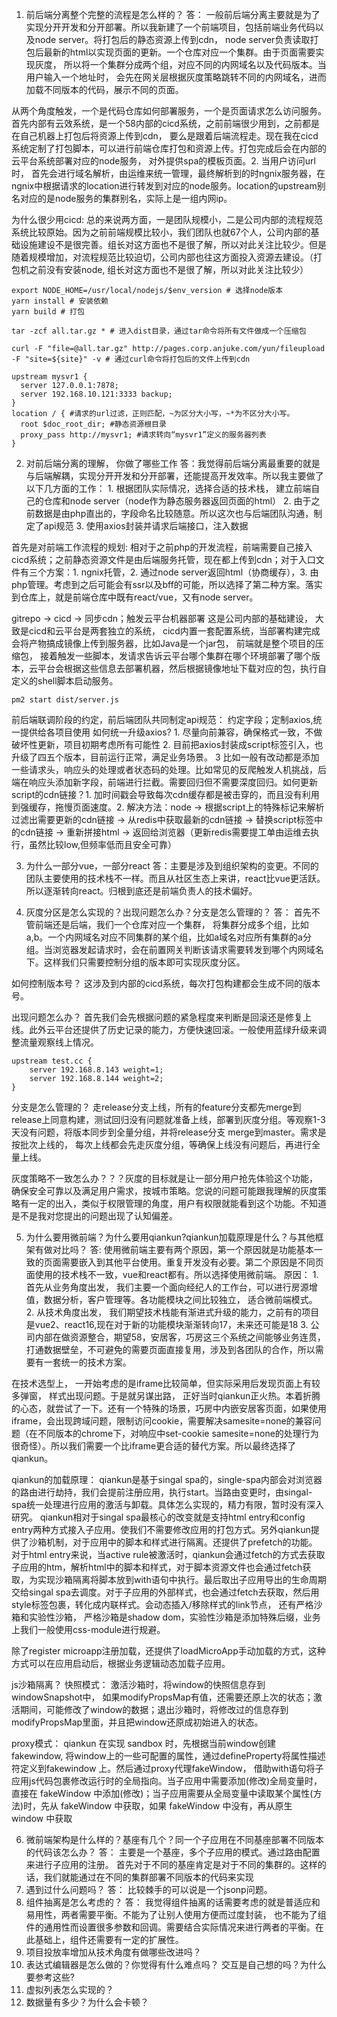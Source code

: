 1. 前后端分离整个完整的流程是怎么样的？
答： 一般前后端分离主要就是为了实现分开开发和分开部署。所以我新建了一个前端项目，包括前端业务代码以及node server。将打包后的静态资源上传到cdn， node server负责读取打包后最新的html以实现页面的更新。一个仓库对应一个集群。由于页面需要实现灰度， 所以将一个集群分成两个组，对应不同的内网域名以及代码版本。当用户输入一个地址时， 会先在网关层根据灰度策略跳转不同的内网域名，进而加载不同版本的代码，展示不同的页面。

从两个角度触发，一个是代码仓库如何部署服务，一个是页面请求怎么访问服务。首先内部有云效系统，是一个58内部的cicd系统，之前前端很少用到，之前都是在自己机器上打包后将资源上传到cdn， 要么是跟着后端流程走。现在我在cicd系统定制了打包脚本，可以进行前端仓库打包和资源上传。打包完成后会在内部的云平台系统部署对应的node服务， 对外提供spa的模板页面。2. 当用户访问url时， 首先会进行域名解析，由运维来统一管理，最终解析到的时ngnix服务器，在ngnix中根据请求的location进行转发到对应的node服务。location的upstream别名对应的是node服务的集群别名，实际上是一组内网ip。

为什么很少用cicd: 总的来说两方面，一是团队规模小，二是公司内部的流程规范系统比较原始。因为之前前端规模比较小，我们团队也就67个人，公司内部的基础设施建设不是很完善。组长对这方面也不是很了解，所以对此关注比较少。但是随着规模增加，对流程规范比较迫切，公司内部也往这方面投入资源去建设。（打包机之前没有安装node, 组长对这方面也不是很了解，所以对此关注比较少）

```打包脚本
export NODE_HOME=/usr/local/nodejs/$env_version # 选择node版本
yarn install # 安装依赖
yarn build # 打包

tar -zcf all.tar.gz * # 进入dist目录，通过tar命令将所有文件做成一个压缩包

curl -F "file=@all.tar.gz" http://pages.corp.anjuke.com/yun/fileupload -F "site=${site}" -v # 通过curl命令将打包后的文件上传到cdn
```

```ngnix
upstream mysvr1 {
  server 127.0.0.1:7878;
  server 192.168.10.121:3333 backup;
}
location / { #请求的url过滤，正则匹配，~为区分大小写，~*为不区分大小写。
  root $doc_root_dir; #静态资源根目录
  proxy_pass http://mysvr1; #请求转向“mysvr1”定义的服务器列表
}
```
2. 对前后端分离的理解， 你做了哪些工作
答：我觉得前后端分离最重要的就是与后端解耦，实现分开开发和分开部署，还能提高开发效率。所以我主要做了以下几方面的工作： 1. 根据团队实际情况，选择合适的技术栈， 建立前端自己的仓库和node server（node作为静态服务器返回页面的html） 2. 由于之前数据是由php直出的，字段命名比较随意。所以这次也与后端团队沟通，制定了api规范 3. 使用axios封装并请求后端接口，注入数据

首先是对前端工作流程的规划: 相对于之前php的开发流程，前端需要自己接入cicd系统；之前静态资源文件是由后端服务托管，现在都上传到cdn；对于入口文件有三个方案：1. ngnix托管，2. 通过node server返回html（协商缓存），3. 由php管理。考虑到之后可能会有ssr以及bff的可能，所以选择了第二种方案。落实到仓库上，就是前端仓库中既有react/vue，又有node server。

gitrepo -> cicd -> 同步cdn；触发云平台机器部署
这是公司内部的基础建设， 大致是cicd和云平台是两套独立的系统， cicd内置一套配置系统，当部署构建完成会将产物搞成镜像上传到服务器，比如Java是一个jar包， 前端就是整个项目的压缩包， 接着触发一些脚本，发请求告诉云平台哪个集群在哪个环境部署了哪个版本，云平台会根据这些信息去部署机器，然后根据镜像地址下载对应的包，执行自定义的shell脚本启动服务。

```启动脚本
pm2 start dist/server.js
```
前后端联调阶段的约定，前后端团队共同制定api规范： 约定字段；定制axios,统一提供给各项目使用
如何统一升级axios? 1. 尽量向前兼容，确保格式一致，不做破坏性更新，项目初期考虑所有可能性 2. 目前把axios封装成script标签引入，也升级了四五个版本，目前运行正常，满足业务场景。 3 比如一般有改动都是添加一些请求头，响应头的处理或者状态码的处理。比如常见的反爬触发人机挑战，后端在响应头添加新字段，前端进行拦截。需要回归但不需要深度回归。如何更新script的cdn链接？1. 加时间戳会导致每次cdn缓存都是被击穿的，而且没有利用到强缓存，拖慢页面速度。2. 解决方法：node -> 根据script上的特殊标记来解析过滤出需要更新的cdn链接 -> 从redis中获取最新的cdn链接 -> 替换script标签中的cdn链接 -> 重新拼接html -> 返回给浏览器（更新redis需要提工单由运维去执行，虽然比较low,但频率低而且安全可靠）


3. 为什么一部分vue，一部分react
答：主要是涉及到组织架构的变更。不同的团队主要使用的技术栈不一样。而且从社区生态上来讲，react比vue更活跃。所以逐渐转向react。归根到底还是前端负责人的技术偏好。


4. 灰度分区是怎么实现的？出现问题怎么办？分支是怎么管理的？
答： 首先不管前端还是后端，我们一个仓库对应一个集群， 将集群分成多个组，比如a,b。一个内网域名对应不同集群的某个组，比如a域名对应所有集群的a分组。当浏览器发起请求时，会在前置网关判断该请求需要转发到哪个内网域名下。这样我们只需要控制分组的版本即可实现灰度分区。

如何控制版本号？ 这涉及到内部的cicd系统，每次打包构建都会生成不同的版本号。

出现问题怎么办？ 首先我们会先根据问题的紧急程度来判断是回滚还是修复上线。此外云平台还提供了历史记录的能力，方便快速回滚。一般使用蓝绿升级来调整流量观察线上情况。
```控制流量
upstream test.cc {
    server 192.168.8.143 weight=1;
    server 192.168.8.144 weight=2;
}
```

分支是怎么管理的？ 走release分支上线，所有的feature分支都先merge到release上同意构建，测试回归没有问题就准备上线，部署到灰度分组。等观察1-3天没有问题，将版本同步到全量分组，并将release分支 merge到master。需求是按批次上线的， 每次上线都会先走灰度分组，等确保上线没有问题后，再进行全量上线。


灰度策略不一致怎么办？？？灰度的目标就是让一部分用户抢先体验这个功能， 确保安全可靠以及满足用户需求，按城市策略。您说的问题可能跟我理解的灰度策略有一定的出入，类似于权限管理的角度，用户有权限就能看到这个功能。不知道是不是我对您提出的问题出现了认知偏差。


5. 为什么要用微前端？为什么要用qiankun?qiankun加载原理是什么？与其他框架有做对比吗？
答: 使用微前端主要有两个原因，第一个原因就是功能基本一致的页面需要嵌入到其他平台使用。重复开发没有必要。第二个原因是不同页面使用的技术栈不一致，vue和react都有。所以选择使用微前端。
原因： 1. 首先从业务角度出发， 我们主要一个面向经纪人的工作台，可以进行房源增值，数据分析，客户管理等。各功能模块之间比较独立， 适合微前端模式。 2. 从技术角度出发， 我们期望技术栈能有渐进式升级的能力，之前有的项目是vue2、react16,现在对于新的功能模块渐渐转向17，未来还可能是18 3. 公司内部在做资源整合，期望58，安居客，巧房这三个系统之间能够业务连贯，打通数据壁垒，不可避免的需要页面直接复用，涉及到各团队的合作，所以需要有一套统一的技术方案。

在技术选型上， 一开始考虑的是iframe比较简单，但实际采用后发现页面上有较多弹窗， 样式出现问题。于是就另谋出路， 正好当时qiankun正火热。本着折腾的心态，就尝试了一下。还有一个特殊的场景，巧房中内嵌安居客页面，如果使用iframe，会出现跨域问题，限制访问cookie，需要解决samesite=none的兼容问题（在不同版本的chrome下，对响应中set-cookie samesite=none的处理行为很奇怪）。所以我们需要一个比iframe更合适的替代方案。所以最终选择了qiankun。

qiankun的加载原理： qiankun是基于singal spa的，single-spa内部会对浏览器的路由进行劫持，我们会提前注册应用，执行start。当路由变更时，由singal-spa统一处理进行应用的激活与卸载。具体怎么实现的，精力有限，暂时没有深入研究。
qiankun相对于singal spa最核心的改变就是支持html entry和config entry两种方式接入子应用。使我们不需要修改应用的打包方式。另外qiankun提供了沙箱机制，对于应用中的脚本和样式进行隔离。还提供了prefetch的功能。
对于html entry来说，当active rule被激活时，qiankun会通过fetch的方式去获取子应用的htm，解析html中的脚本和样式，对于脚本资源文件也会通过fetch获取，为实现沙箱隔离将脚本放到with语句中执行。最后取出子应用导出的生命周期交给singal spa去调度。对于子应用的外部样式，也会通过fetch去获取，然后用style标签包裹，转化成内联样式。会动态插入/移除样式的link节点， 还有严格沙箱和实验性沙箱， 严格沙箱是shadow dom，实验性沙箱是添加特殊后缀，业务上我们一般使用css-module进行规避。

除了register microapp注册加载，还提供了loadMicroApp手动加载的方式，这种方式可以在应用启动后，根据业务逻辑动态加载子应用。

js沙箱隔离？
快照模式： 激活沙箱时，将window的快照信息存到windowSnapshot中， 如果modifyPropsMap有值，还需要还原上次的状态；激活期间，可能修改了window的数据；退出沙箱时，将修改过的信息存到modifyPropsMap里面，并且把window还原成初始进入的状态。

proxy模式： qiankun 在实现 sandbox 时，先根据当前window创建fakewindow, 将window上的一些可配置的属性，通过defineProperty将属性描述符定义到fakewindow 上。然后通过proxy代理fakeWindow， 借助with语句将子应用js代码包裹修改运行时的全局指向。当子应用中需要添加(修改)全局变量时，直接在 fakeWindow 中添加(修改)；当子应用需要从全局变量中读取某个属性(方法)时，先从 fakeWindow 中获取，如果 fakeWindow 中没有，再从原生 window 中获取


6. 微前端架构是什么样的？基座有几个？同一个子应用在不同基座部署不同版本的代码该怎么办？
答： 主要是一个基座，多个子应用的模式。通过路由配置来进行子应用的注册。
首先对于不同的基座肯定是对于不同的集群的。这样的话，我们就能通过在不同的集群部署不同版本的代码来实现
7. 遇到过什么问题吗？
答： 比较棘手的可以说是一个jsonp问题。
8. 组件抽离是怎么考虑的？
答： 我觉得组件抽离的话需要考虑的就是普适应和易用性，两者需要平衡。不能为了让别人使用方便而过度封装， 也不能为了组件的通用性而设置很多参数和回调。需要结合实际情况来进行两者的平衡。在此基础上，组件还需要有一定的扩展性。
9. 项目投放率增加从技术角度有做哪些改进吗？
10. 表达式编辑器是怎么做的？你觉得有什么难点吗？
交互是自己想的吗？为什么要参考这些?
11. 虚拟列表怎么实现的？
12. 数据量有多少？为什么会卡顿？